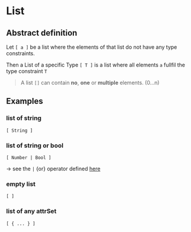 # List

## Abstract definition

Let `[ a ]` be a list where the elements of that list do not have any type constraints.

Then a List of a specific Type `[ T ]` is a list where all elements `a` fullfil the type constraint `T`

> A list `[]` can contain **no**, **one** or **multiple** elements. (0...n)

## Examples

### list of string

`[ String ]`

### list of string or bool

`[ Number | Bool ]`

-> see the `|` {or} operator defined [here](./operators.md)

### empty list

`[ ]`

### list of any attrSet

`[ { ... } ]`
